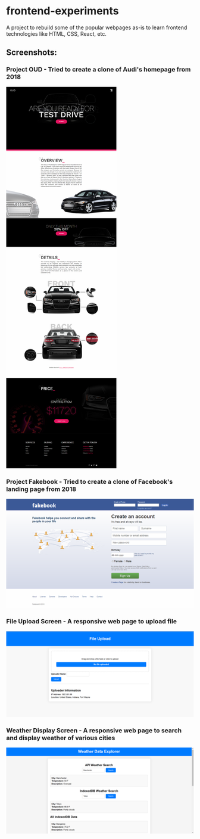 # frontend-experiments
A project to rebuild some of the popular webpages as-is to learn frontend technologies like HTML, CSS, React, etc.

## Screenshots:

### Project OUD - Tried to create a clone of Audi's homepage from 2018
![Project OUD](screenshots/oud%20full%20page%20screenshot.png)

### Project Fakebook - Tried to create a clone of Facebook's landing page from 2018
![Project Fakebook](screenshots/fakebook%20full%20page%20screenshot.png)

### File Upload Screen - A responsive web page to upload file
![File Upload Screen](screenshots/FileUpload.png)

### Weather Display Screen - A responsive web page to search and display weather of various cities
![Weather Display Screen](screenshots/WeatherData.png)